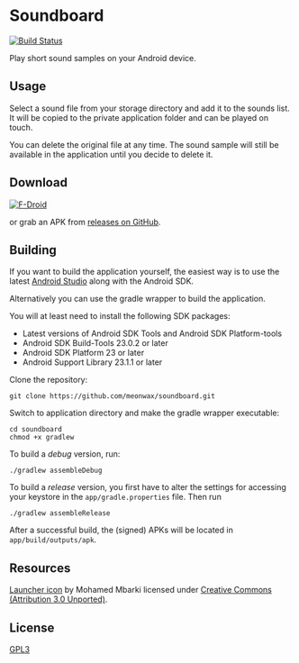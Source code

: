# Soundboard

[![Build Status](https://travis-ci.org/meonwax/soundboard.svg?branch=master)](https://travis-ci.org/meonwax/soundboard)

Play short sound samples on your Android device.

## Usage

Select a sound file from your storage directory and add it to the sounds list. It will be copied to the private application folder and can be played on touch.

You can delete the original file at any time. The sound sample will still be available in the application until you decide to delete it.

## Download

[![F-Droid](https://upload.wikimedia.org/wikipedia/commons/thumb/0/0d/Get_it_on_F-Droid.svg/160px-Get_it_on_F-Droid.svg.png)](https://f-droid.org/repository/browse/?fdid=de.meonwax.soundboard "Soundboard on F-Droid")

or grab an APK from [releases on GitHub](https://github.com/meonwax/soundboard/releases).

## Building

If you want to build the application yourself, the easiest way is to use the latest [Android Studio](http://developer.android.com/sdk/index.html) along with the Android SDK.

Alternatively you can use the gradle wrapper to build the application.

You will at least need to install the following SDK packages:

* Latest versions of Android SDK Tools and Android SDK Platform-tools
* Android SDK Build-Tools 23.0.2 or later
* Android SDK Platform 23 or later
* Android Support Library 23.1.1 or later

Clone the repository:

    git clone https://github.com/meonwax/soundboard.git

Switch to application directory and make the gradle wrapper executable:

    cd soundboard
    chmod +x gradlew

To build a *debug* version, run:

    ./gradlew assembleDebug

To build a *release* version, you first have to alter the settings for accessing your keystore in the `app/gradle.properties` file.
Then run

    ./gradlew assembleRelease

After a successful build, the (signed) APKs will be located in `app/build/outputs/apk`.

## Resources

[Launcher icon](https://www.iconfinder.com/icons/916730/music_sound_voice_volume_icon) by Mohamed Mbarki licensed under [Creative Commons (Attribution 3.0 Unported)](http://creativecommons.org/licenses/by/3.0/).

## License

[GPL3](LICENSE)
